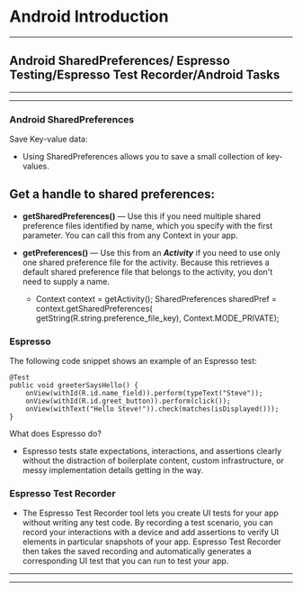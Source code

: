 # Android Introduction
-- -
## Android SharedPreferences/ Espresso Testing/Espresso Test Recorder/Android Tasks  
-- -
-- -

### Android SharedPreferences
Save Key-value data:  
- Using SharedPreferences allows you to save a small collection of key-values.  


Get a handle to shared preferences:
  - 
  - **getSharedPreferences()** — Use this if you need multiple shared preference files identified by name, which you specify with the first parameter. You can call this from any Context in your app.  
  - **getPreferences()** — Use this from an ***Activity*** if you need to use only one shared preference file for the activity. Because this retrieves a default shared preference file that belongs to the activity, you don't need to supply a name.  
        
     
    - Context context = getActivity();
      SharedPreferences sharedPref = context.getSharedPreferences(
      getString(R.string.preference_file_key), Context.MODE_PRIVATE);


### Espresso
The following code snippet shows an example of an Espresso test:  

    @Test 
    public void greeterSaysHello() {
        onView(withId(R.id.name_field)).perform(typeText("Steve"));
        onView(withId(R.id.greet_button)).perform(click());
        onView(withText("Hello Steve!")).check(matches(isDisplayed()));
    }

What does Espresso do?  
    
- Espresso tests state expectations, interactions, and assertions clearly without the distraction of boilerplate content, custom infrastructure, or messy implementation details getting in the way.  


### Espresso Test Recorder  

- The Espresso Test Recorder tool lets you create UI tests for your app without writing any test code. By recording a test scenario, you can record your interactions with a device and add assertions to verify UI elements in particular snapshots of your app. Espresso Test Recorder then takes the saved recording and automatically generates a corresponding UI test that you can run to test your app.  

-- -
-- -


